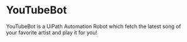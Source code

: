 # YouTubeBot
 YouTubeBot is a UiPath Automation Robot which fetch the latest song of your favorite artist and play it for you!

